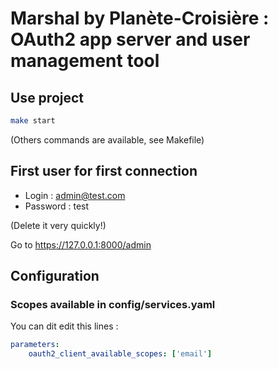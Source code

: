 # Marshal by Planète-Croisière : OAuth2 app server and user management tool

## Use project

```bash
make start
```

(Others commands are available, see Makefile)

## First user for first connection

* Login : admin@test.com
* Password : test

(Delete it very quickly!)

Go to https://127.0.0.1:8000/admin

## Configuration

### Scopes available in config/services.yaml

You can dit edit this lines :

```yaml
parameters:
    oauth2_client_available_scopes: ['email']
```



